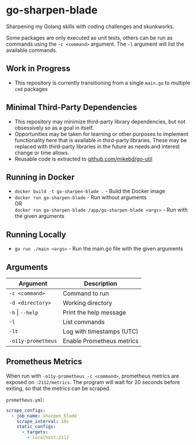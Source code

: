 # go-sharpen-blade

Sharpening my Golang skills with coding challenges and skunkworks.

Some packages are only executed as unit tests, others can be run as commands using the
`-c <command>` argument.  The `-l` argument will list the available commands.

## Work in Progress

* This repository is currently transitioning from a single `main.go` to multiple `cmd` packages

## Minimal Third-Party Dependencies

* This repository may minimize third-party library dependencies, but not obsessively so as a goal in itself.
* Opportunities may be taken for learning or other purposes to implement functionality here that is available in third-party
  libraries.  These may be replaced with third-party libraries in the future as needs and interest change or time allows.
* Reusable code is extracted to [github.com/mikebd/go-util](https://github.com/mikebd/go-util)

## Running in Docker

* `docker build -t go-sharpen-blade .` - Build the Docker image
* `docker run go-sharpen-blade` - Run without arguments<br/>
  OR <br/>
  `docker run go-sharpen-blade /app/go-sharpen-blade <args>` - Run with the given arguments

## Running Locally

* `go run ./main <args>` - Run the main.go file with the given arguments

## Arguments

| Argument           | Description               |
|--------------------|---------------------------|
| `-c <command>`     | Command to run            |
| `-d <directory>`   | Working directory         |
| `-h` \| `--help`   | Print the help message    |
| `-l`               | List commands             |
| `-lt`              | Log with timestamps (UTC) |
| `-o11y-prometheus` | Enable Prometheus metrics |

## Prometheus Metrics

When run with `-o11y-prometheus -c <command>`, prometheus metrics are exposed on `:2112/metrics`.
The program will wait for 20 seconds before exiting, so that the metrics can be scraped.

`prometheus.yml`:
```yaml
scrape_configs:
  - job_name: sharpen_blade
    scrape_interval: 10s
    static_configs:
      - targets:
        - localhost:2112
```